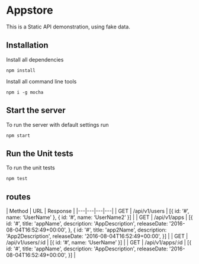 # Appstore
This is a Static API demonstration, using fake data.

## Installation

Install all dependencies
```
npm install
```

Install all command line tools
```
npm i -g mocha
```


## Start the server

To run the server with default settings run
```
npm start
```


## Run the Unit tests

To run the unit tests
```
npm test
```


## routes

| Method | URL | Response |
|---|---|---|---|
| GET | /api/v1/users | [{ id: ‘#’, name: ‘UserName’ }, { id: ‘#’, name: ‘UserName2’ }] |
| GET | /api/v1/apps | [{ id: '#', title: 'appName', description: 'AppDescription', releaseDate: '2016-08-04T16:52:49+00:00', }, { id: '#', title: 'app2Name', description: 'App2Description', releaseDate: '2016-08-04T16:52:49+00:00', }] |
| GET | /api/v1/users/:id | [{ id: ‘#’, name: ‘UserName’ }] |
| GET | /api/v1/apps/:id | [{ id: '#', title: 'appName', description: 'AppDescription', releaseDate: '2016-08-04T16:52:49+00:00', }] |
